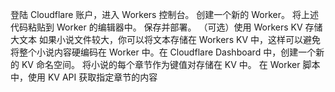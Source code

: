 登陆 Cloudflare 账户，进入 Workers 控制台。
创建一个新的 Worker。
将上述代码粘贴到 Worker 的编辑器中。
保存并部署。
（可选）使用 Workers KV 存储大文本
如果小说文件较大，你可以将文本存储在 Workers KV 中，这样可以避免将整个小说内容硬编码在 Worker 中。在 Cloudflare Dashboard 中，创建一个新的 KV 命名空间。
将小说的每个章节作为键值对存储在 KV 中。
在 Worker 脚本中，使用 KV API 获取指定章节的内容
